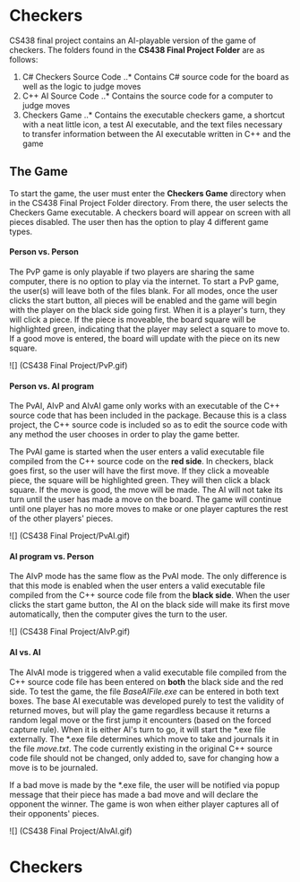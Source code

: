 # Checkers

CS438 final project contains an AI-playable version of the game of checkers. The folders found in the **CS438 Final Project Folder** are as follows:

1. C# Checkers Source Code
..* Contains C# source code for the board as well as the logic to judge moves
2. C++ AI Source Code
..* Contains the source code for a computer to judge moves
3. Checkers Game
..* Contains the executable checkers game, a shortcut with a neat little icon, a test AI executable, and the text files necessary to transfer information between the AI executable written in C++ and the game

## The Game

To start the game, the user must enter the **Checkers Game** directory when in the CS438 Final Project Folder directory. From there, the user selects the Checkers Game executable. A checkers board will appear on screen with all pieces disabled. The user then has the option to play 4 different game types.

#### Person vs. Person

The PvP game is only playable if two players are sharing the same computer, there is no option to play via the internet. To start a PvP game, the user(s) will leave both of the files blank. For all modes, once the user clicks the start button, all pieces will be enabled and the game will begin with the player on the black side going first. When it is a player's turn, they will click a piece. If the piece is moveable, the board square will be highlighted green, indicating that the player may select a square to move to. If a good move is entered, the board will update with the piece on its new square.

![] (CS438 Final Project/PvP.gif)

#### Person vs. AI program

The PvAI, AIvP and AIvAI game only works with an executable of the C++ source code that has been included in the package. Because this is a class project, the C++ source code is included so as to edit the source code with any method the user chooses in order to play the game better.

The PvAI game is started when the user enters a valid executable file compiled from the C++ source code on the **red side**. In checkers, black goes first, so the user will have the first move. If they click a moveable piece, the square will be highlighted green. They will then click a black square. If the move is good, the move will be made. The AI will not take its turn until the user has made a move on the board. The game will continue until one player has no more moves to make or one player captures the rest of the other players' pieces.

![] (CS438 Final Project/PvAI.gif)

#### AI program vs. Person

The AIvP mode has the same  flow as the PvAI mode. The only difference is that this mode is enabled when the user enters a valid executable file compiled from the C++ source code file from the **black side**. When the user clicks the start game button, the AI on the black side will make its first move automatically, then the computer gives the turn to the user. 

![] (CS438 Final Project/AIvP.gif)

#### AI vs. AI

The AIvAI mode is triggered when a valid executable file compiled from the C++ source code file has been entered on **both** the black side and the red side. To test the game, the file *BaseAIFile.exe* can be entered in both text boxes. The base AI executable was developed purely to test the validity of returned moves, but will play the game regardless because it returns a random legal move or the first jump it encounters (based on the forced capture rule). When it is either AI's turn to go, it will start the \*.exe file externally. The \*.exe file determines which move to take and journals it in the file *move.txt*. The code currently existing in the original C++ source code file should not be changed, only added to, save for changing how a move is to be journaled.

If a bad move is made by the \*.exe file, the user will be notified via popup message that their piece has made a bad move and will declare the opponent the winner. The game is won when either player captures all of their opponents' pieces.

![] (CS438 Final Project/AIvAI.gif)

# Checkers
